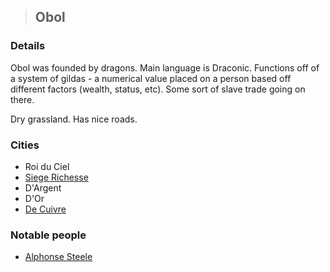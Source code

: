 >## Obol

### Details

Obol was founded by dragons. Main language is Draconic. Functions off of a system of gildas - a numerical value placed on a person based off different factors (wealth, status, etc). Some sort of slave trade going on there.

Dry grassland. Has nice roads.

### Cities

- Roi du Ciel
- [Siege Richesse](Siege%20Richesse.md)
- D'Argent
- D'Or
- [De Cuivre](De%20Cuivre.md)

### Notable people

- [Alphonse Steele](../Characters/PCs/Alphonse%20Steele.md)
